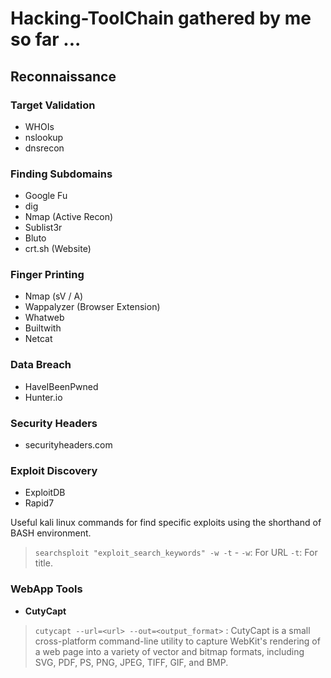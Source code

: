# Hacking-ToolChain gathered by me so far ...

## Reconnaissance

### Target Validation
- WHOIs
- nslookup
- dnsrecon

### Finding Subdomains
- Google Fu
- dig
- Nmap (Active Recon)
- Sublist3r
- Bluto
- crt.sh (Website)

### Finger Printing
- Nmap (sV / A)
- Wappalyzer (Browser Extension)
- Whatweb
- Builtwith
- Netcat

### Data Breach
- HaveIBeenPwned
- Hunter.io

### Security Headers
- securityheaders.com

### Exploit Discovery
- ExploitDB
- Rapid7

Useful kali linux commands for find specific exploits using the shorthand of BASH environment.
> `searchsploit "exploit_search_keywords" -w -t` - `-w`: For URL `-t`: For title.

### WebApp Tools
- **CutyCapt**
> `cutycapt --url=<url> --out=<output_format>` : CutyCapt is a small cross-platform command-line utility to capture WebKit's rendering of a web page into a variety of vector and bitmap formats, including SVG, PDF, PS, PNG, JPEG, TIFF, GIF, and BMP.


